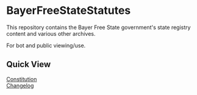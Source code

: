 # BayerFreeStateStatutes

This repository contains the Bayer Free State government's state registry content and various other archives.

For bot and public viewing/use.

## Quick View

[Constitution](constitution/Constitution.pdf) \
[Changelog](CHANGELOG.md)


